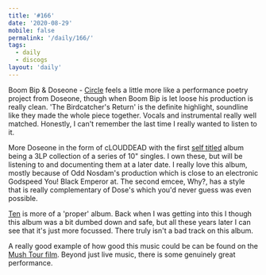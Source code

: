 ```yaml
---
title: '#166'
date: '2020-08-29'
mobile: false
permalink: '/daily/166/'
tags:
  - daily
  - discogs
layout: 'daily'
---
```


Boom Bip & Doseone - [Circle](https://www.discogs.com/Boom-Bip-Doseone-Circle/release/1308912) feels a little more like a performance poetry project from Doseone, though when Boom Bip is let loose his production is really clean. 'The Birdcatcher's Return' is the definite highlight, soundline like they made the whole piece together. Vocals and instrumental really well matched. Honestly, I can't remember the last time I really wanted to listen to it.

More Doseone in the form of cLOUDDEAD with the first [self titled](https://www.discogs.com/cLOUDDEAD-cLOUDDEAD/release/24561) album being a 3LP collection of a series of 10" singles. I own these, but will be listening to and documenting them at a later date. I really love this album, mostly because of Odd Nosdam's production which is close to an electronic Godspeed You! Black Emperor at. The second emcee, Why?, has a style that is really complementary of Dose's which you'd never guess was even possible.

[Ten](https://www.discogs.com/cLOUDDEAD-Ten/release/240689) is more of a 'proper' album. Back when I was getting into this I though this album was a bit dumbed down and safe, but all these years later I can see that it's just more focussed. There truly isn't a bad track on this album.

A really good example of how good this music could be can be found on the [Mush Tour film](https://www.youtube.com/watch?v=O01uEX6ElgQ). Beyond just live music, there is some genuinely great performance.
